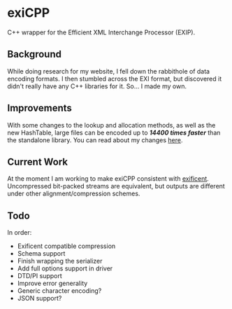 # exiCPP

C++ wrapper for the Efficient XML Interchange Processor (EXIP).

## Background

While doing research for my website, I fell down the rabbithole
of data encoding formats. I then stumbled across the EXI format,
but discovered it didn't really have any C++ libraries for it.
So... I made my own.

## Improvements

With some changes to the lookup and allocation methods, as well as the new HashTable,
large files can be encoded up to ***14400 times faster*** than the standalone library.
You can read about my changes [here](doc/md/Changes.md#performance).

## Current Work

At the moment I am working to make exiCPP consistent with
[exificent](https://github.com/EXIficient/exificient).
Uncompressed bit-packed streams are equivalent,
but outputs are different under other alignment/compression schemes.

## Todo

In order:

- Exificent compatible compression
- Schema support
- Finish wrapping the serializer
- Add full options support in driver
- DTD/PI support
- Improve error generality
- Generic character encoding?
- JSON support?
